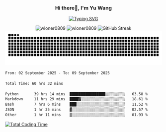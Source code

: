 <h3 align="center">Hi there👋, I'm Yu Wang</h1>

<p align="center"><a href="https://git.io/typing-svg"><img src="https://readme-typing-svg.demolab.com?font=Alex+Brush&size=18&pause=1000&color=716A50&background=6F66FF00&center=true&vCenter=true&width=435&lines=To+love+oneself+is+the+beginning+of+a+lifelong+romance.+%E2%80%94+Oscar+Wilde" alt="Typing SVG" /></a></p>


<p align="center">
 <img src="https://github-readme-stats.vercel.app/api/top-langs?username=wloner0809&show_icons=true&locale=en&layout=compact" alt="wloner0809" height=120 />
 <img src="https://github-readme-stats.vercel.app/api?username=wloner0809&show_icons=true&locale=en" alt="wloner0809" height=120 />
 <img src="https://github-readme-streak-stats.herokuapp.com?user=wloner0809&theme=microsoft" alt="GitHub Streak" height=120 />
 <img src="https://github.com/Wloner0809/Wloner0809/blob/output/github-contribution-grid-snake.svg">
</p>
 
<!--START_SECTION:waka-->

```txt
From: 02 September 2025 - To: 09 September 2025

Total Time: 60 hrs 32 mins

Python       39 hrs 14 mins  ████████████████░░░░░░░░░   63.58 %
Markdown     11 hrs 29 mins  ████▓░░░░░░░░░░░░░░░░░░░░   18.61 %
Bash         7 hrs 6 mins    ███░░░░░░░░░░░░░░░░░░░░░░   11.52 %
JSON         1 hr 35 mins    ▓░░░░░░░░░░░░░░░░░░░░░░░░   02.57 %
Other        1 hr 11 mins    ▒░░░░░░░░░░░░░░░░░░░░░░░░   01.93 %
```

<!--END_SECTION:waka-->

[![Total Coding Time](https://wakatime.com/badge/user/3b010e91-e8bb-445f-9eac-c8ab5bc30cb6.svg)](https://wakatime.com/@3b010e91-e8bb-445f-9eac-c8ab5bc30cb6)
